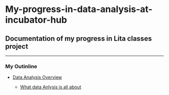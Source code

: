 # My-progress-in-data-analysis-at-incubator-hub

## Documentation of my progress in Lita classes project
---

### My Outinline
- [Data Analysis Overview](data-analysis-overview)

  - [What data Anlysis is all about](what-data-is-all-about)
